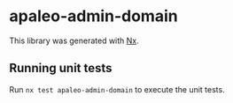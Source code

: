 # apaleo-admin-domain

This library was generated with [Nx](https://nx.dev).

## Running unit tests

Run `nx test apaleo-admin-domain` to execute the unit tests.
